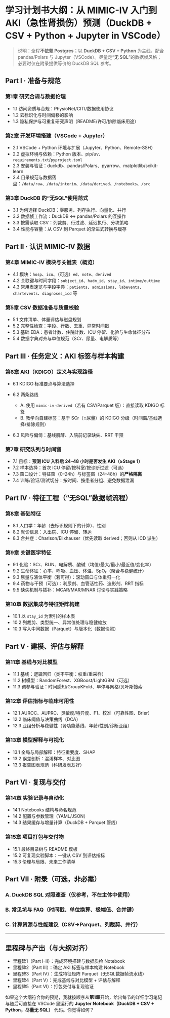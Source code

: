 # 学习计划书大纲：从 MIMIC-IV 入门到 AKI（急性肾损伤）预测（DuckDB + CSV + Python + Jupyter in VSCode）

> 说明：全程**不依赖 Postgres**；以 **DuckDB + CSV + Python** 为主线，配合 pandas/Polars 与 Jupyter（VSCode）。尽量走“**无 SQL**”的数据帧风格；必要时仅在附录提供等价的 DuckDB SQL 参考。

## Part I · 准备与规范

### 第1章 研究合规与数据伦理

* 1.1 访问资质与合规：PhysioNet/CITI/数据使用协议
* 1.2 去标识化与时间偏移的影响
* 1.3 隐私保护与可重复研究声明（README/许可/排除临床用途）

### 第2章 开发环境搭建（VSCode + Jupyter）

* 2.1 VSCode + Python 环境与扩展（Jupyter、Python、Remote-SSH）
* 2.2 虚拟环境与依赖：Python 版本、pip/uv、`requirements.txt`/`pyproject.toml`
* 2.3 安装与验证：duckdb、pandas/Polars、pyarrow、matplotlib/scikit-learn
* 2.4 目录规范与数据落盘：`/data/raw`、`/data/interim`、`/data/derived`、`/notebooks`、`/src`

### 第3章 DuckDB 的“无SQL”使用范式

* 3.1 为何选择 DuckDB：零服务、列存执行、向量化、并行
* 3.2 数据帧工作流：DuckDB ↔ pandas/Polars 的互操作
* 3.3 按需读取 CSV：列裁剪、行过滤、延迟执行、分块策略
* 3.4 性能与容量：从 CSV 到 Parquet 的渐进式转换与缓存

## Part II · 认识 MIMIC-IV 数据

### 第4章 MIMIC-IV 模块与关键表（概览）

* 4.1 模块：`hosp`、`icu`、（可选）`ed`、`note`、`derived`
* 4.2 关联键与时间字段：`subject_id`、`hadm_id`、`stay_id`、`intime/outtime`
* 4.3 常用表速览与字段字典：`patients`、`admissions`、`labevents`、`chartevents`、`diagnoses_icd` 等

### 第5章 CSV 数据准备与质量校验

* 5.1 文件清单、体量评估与磁盘规划
* 5.2 完整性检查：字段、行数、去重、异常时间戳
* 5.3 基础 EDA：患者计数、住院计数、ICU 停留、化验与生命体征分布
* 5.4 数据字典对齐与单位规范（SCr、尿量、电解质等）

## Part III · 任务定义：AKI 标签与样本构建

### 第6章 AKI（KDIGO）定义与实现路径

* 6.1 KDIGO 标准要点与算法选择
* 6.2 两条路线

  * A. 使用 `mimic-iv-derived`（若有 CSV/Parquet 版）：直接读取 KDIGO 标签
  * B. 教学向自建标签：基于 SCr（±尿量）的 KDIGO 分级（时间窗/基线选择/排除规则）
* 6.3 风险与偏倚：基线肌酐、入院前记录缺失、RRT 干预

### 第7章 研究队列与时间窗

* 7.1 目标：**预测 ICU 入科后 24–48 小时是否发生 AKI（≥Stage 1）**
* 7.2 样本选择：首次 ICU 停留/按科室/按诊断过滤（可选）
* 7.3 窗口设计：特征窗（0–24h）与标签窗（24–48h）的**严格隔离**
* 7.4 训练/验证/测试切分：按时间、按患者分组、避免数据泄漏

## Part IV · 特征工程（“无SQL”数据帧流程）

### 第8章 基础特征

* 8.1 人口学：年龄（去标识规则下的计算）、性别
* 8.2 就诊信息：入出院、ICU 停留、转运
* 8.3 合并症：Charlson/Elixhauser（优先读取 derived；否则从 ICD 派生）

### 第9章 关键医学特征

* 9.1 化验：SCr、BUN、电解质、酸碱（均值/最大/最小/最近值/变化率）
* 9.2 生命体征：心率、呼吸、血压、体温、SpO₂（聚合与稳健统计）
* 9.3 尿量与液体平衡（若可得）：滚动窗口与体重归一化
* 9.4 药物与干预（可选）：利尿剂、血管活性药、造影剂、RRT 指标
* 9.5 缺失机制与插补：MCAR/MAR/MNAR 讨论与实践策略

### 第10章 数据集成与特征矩阵构建

* 10.1 以 `stay_id` 为索引的样本表
* 10.2 列裁剪、类型统一、异常值处理与稳健缩放
* 10.3 写入中间数据（Parquet）与版本化（数据快照）

## Part V · 建模、评估与解释

### 第11章 基线与对比模型

* 11.1 基线：逻辑回归（类不平衡：权重/重采样）
* 11.2 树模型：RandomForest、XGBoost/LightGBM（可选）
* 11.3 调参与验证：时间感知/GroupKFold、早停与网格/贝叶斯搜索

### 第12章 评估指标与临床可用性

* 12.1 AUROC、AUPRC、灵敏度/特异度、F1、校准（可靠性图、Brier）
* 12.2 临床阈值与决策曲线（DCA）
* 12.3 亚组分析与稳健性（肾功能基线、年龄/性别/诊断亚组）

### 第13章 模型解释与可视化

* 13.1 全局与局部解释：特征重要度、SHAP
* 13.2 误差剖析：混淆样本、对比图
* 13.3 报告图表规范（科研发表友好）

## Part VI · 复现与交付

### 第14章 实验记录与自动化

* 14.1 Notebooks 结构与命名规范
* 14.2 配置与参数管理（YAML/JSON）
* 14.3 结果缓存与增量计算（DuckDB + Parquet 管线）

### 第15章 项目打包与交付物

* 15.1 最终目录树与 README 模板
* 15.2 可复现实验脚本：一键从 CSV 到评估指标
* 15.3 伦理与局限、未来工作清单

## Part VII · 附录（可选，非必需）

### A. DuckDB SQL 对照速查（仅参考，不在主体中使用）

### B. 常见坑与 FAQ（时间戳、单位换算、极端值、合并键）

### C. 计算资源与性能建议（CSV→Parquet、列裁剪、并行）

---

## 里程碑与产出（与大纲对齐）

* 里程碑1（Part I–II）：完成环境搭建与数据质检 Notebook
* 里程碑2（Part III）：确定 AKI 标签与样本构建 Notebook
* 里程碑3（Part IV）：生成特征矩阵 Parquet（无SQL数据帧流水线）
* 里程碑4（Part V）：完成基线与对比模型 + 评估与解释
* 里程碑5（Part VI）：打包交付与复现验证

如果这个大纲符合你的预期，我就按顺序从**第1章**开始，给出每节的详细学习笔记与随后可直接在 VSCode 里运行的 **Jupyter Notebook（DuckDB + CSV + Python，尽量无 SQL）** 代码。你觉得如何？

